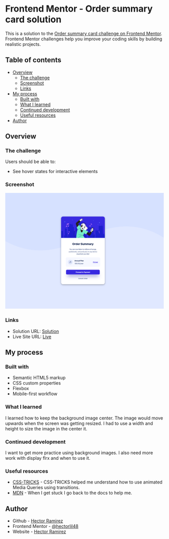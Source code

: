 # Frontend Mentor - Order summary card solution

This is a solution to the [Order summary card challenge on Frontend Mentor](https://www.frontendmentor.io/challenges/order-summary-component-QlPmajDUj). Frontend Mentor challenges help you improve your coding skills by building realistic projects. 

## Table of contents

- [Overview](#overview)
  - [The challenge](#the-challenge)
  - [Screenshot](#screenshot)
  - [Links](#links)
- [My process](#my-process)
  - [Built with](#built-with)
  - [What I learned](#what-i-learned)
  - [Continued development](#continued-development)
  - [Useful resources](#useful-resources)
- [Author](#author)


## Overview

### The challenge

Users should be able to:

- See hover states for interactive elements

### Screenshot

![](/Screenshot/Screenshot%202022-09-15%20at%2018-01-26%20Frontend%20Mentor%20Order%20summary%20card.png)

### Links

- Solution URL: [Solution](https://your-solution-url.com)
- Live Site URL: [Live](https://your-live-site-url.com)

## My process

### Built with

- Semantic HTML5 markup
- CSS custom properties
- Flexbox
- Mobile-first workflow

### What I learned

I learned how to keep the background image center. The image would move upwards when the screen was getting resized. I had to use a width and height to size the image in the center it.


### Continued development

I want to get more practice using background images. I also need more work with display flrx and when to use it.


### Useful resources

- [CSS-TRICKS](https://css-tricks.com/animated-media-queries/#aa-simple-example) - CSS-TRICKS helped me understand how to use animated Media Queries using transitions.
- [MDN](https://developer.mozilla.org/en-US/) - When I get stuck I go back to the docs to help me.


## Author

- Github - [Hector Ramirez](https://github.com/hectorlil48)
- Frontend Mentor - [@hectorlil48](https://www.frontendmentor.io/profile/hectorlil48)
- Website - [Hector Ramirez](https://www.hectoramirez.com)

